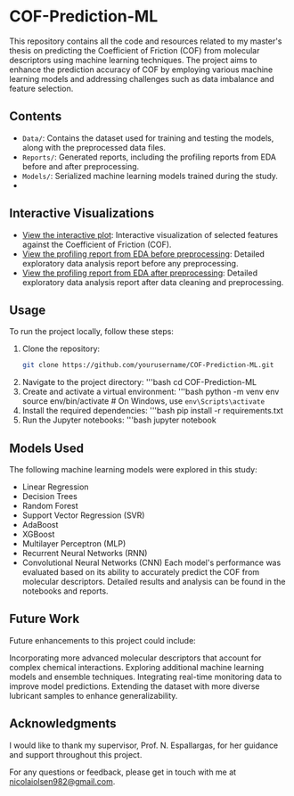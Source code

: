 # COF-Prediction-ML

This repository contains all the code and resources related to my master's thesis on predicting the Coefficient of Friction (COF) from molecular descriptors using machine learning techniques. The project aims to enhance the prediction accuracy of COF by employing various machine learning models and addressing challenges such as data imbalance and feature selection.

## Contents

- `Data/`: Contains the dataset used for training and testing the models, along with the preprocessed data files.
- `Reports/`: Generated reports, including the profiling reports from EDA before and after preprocessing.
- `Models/`: Serialized machine learning models trained during the study.
- 
## Interactive Visualizations

- [View the interactive plot](./features_vs_cof.html): Interactive visualization of selected features against the Coefficient of Friction (COF).
- [View the profiling report from EDA before preprocessing](./profiling_data.html): Detailed exploratory data analysis report before any preprocessing.
- [View the profiling report from EDA after preprocessing](./profiling_data_after.html): Detailed exploratory data analysis report after data cleaning and preprocessing.

## Usage

To run the project locally, follow these steps:

1. Clone the repository:
   ```bash
   git clone https://github.com/yourusername/COF-Prediction-ML.git
2. Navigate to the project directory:
   '''bash
   cd COF-Prediction-ML
3. Create and activate a virtual environment:
   '''bash
   python -m venv env
   source env/bin/activate  # On Windows, use `env\Scripts\activate`
4. Install the required dependencies:
   '''bash
   pip install -r requirements.txt
5. Run the Jupyter notebooks:
   '''bash
   jupyter notebook

## Models Used
The following machine learning models were explored in this study:
- Linear Regression
- Decision Trees
- Random Forest
- Support Vector Regression (SVR)
- AdaBoost
- XGBoost
- Multilayer Perceptron (MLP)
- Recurrent Neural Networks (RNN)
- Convolutional Neural Networks (CNN)
Each model's performance was evaluated based on its ability to accurately predict the COF from molecular descriptors. Detailed results and analysis can be found in the notebooks and reports.

## Future Work
Future enhancements to this project could include:

Incorporating more advanced molecular descriptors that account for complex chemical interactions.
Exploring additional machine learning models and ensemble techniques.
Integrating real-time monitoring data to improve model predictions.
Extending the dataset with more diverse lubricant samples to enhance generalizability.

## Acknowledgments
I would like to thank my supervisor, Prof. N. Espallargas, for her guidance and support throughout this project.

For any questions or feedback, please get in touch with me at nicolaiolsen982@gmail.com.
